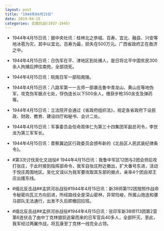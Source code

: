 ```yaml
---
layout: post
title: "1944年04月15日"
date: 2019-04-15
categories: 全面抗战(1937-1945)
---
```


<meta name="referrer" content="no-referrer" />

- 1944年4月15日讯：据中央社讯：桂林北之恭城、百寿、宜北、融县、兴安等地冰雹为灾，其中以宜北、百寿为最，损失在500万元。广西省政府正在救济之中。 

- 1944年4月15日讯：日伪军在平、津地区到处捕人，是日将北平中国贫民300余人拘捕后押往南苑，全部烧死。 

- 1944年4月15日讯：皖南日军一部陷南陵。 

- 1944年4月15日讯：八路军第一一五师一部袭击鲁中青龙山、黄山庄等地伪军，攻克伪军据点七处，俘伪连长以下500余人，缴获步枪350余支及弹药等。 

- 1944年4月15日讯：立法院开会通过《省政府组织法》，规定各省政府下设民政、财政、教育、建设四厅和秘书、会计二处。 

- 1944年4月15日讯：军事委员会任命周体仁为第三十四集团军副总司令，李世龙为第三军军长。 

- 1944年4月15日讯：晋察冀边区行政委员会颁布新的《北岳区人民武装纪律条令》。 

- #第3次讨伐吴化文战役# 1944年4月15日讯：我鲁中军区12团与2团会师后攻打张庄，于此时接到指挥部命令，我军自张庄附近撤出，扩大番号东进，活动于悦庄周围地区。吴化文误以为我军要攻取其东部的据点，亲率4个团自郑王庄出援东线。 

- #缅北反击战##孟拱河谷战役#1944年4月15日讯：新38师第112团按照作战命令秘密向瓦兰方向前进，所经路线全是深山密林，异常险峻，所属山炮连和骡马部队无法通行，出发不久后即撤回拉班。 

- #缅北反击战##孟拱河谷战役#1944年4月15日讯：驻印军新38师113团第2营第6连伏击了由中丁克林狼狈逃窜而来的日军官兵40多人，全部歼灭。至此，我军经过两翼作战，将瓦康至丁克林一线完全占领。 

